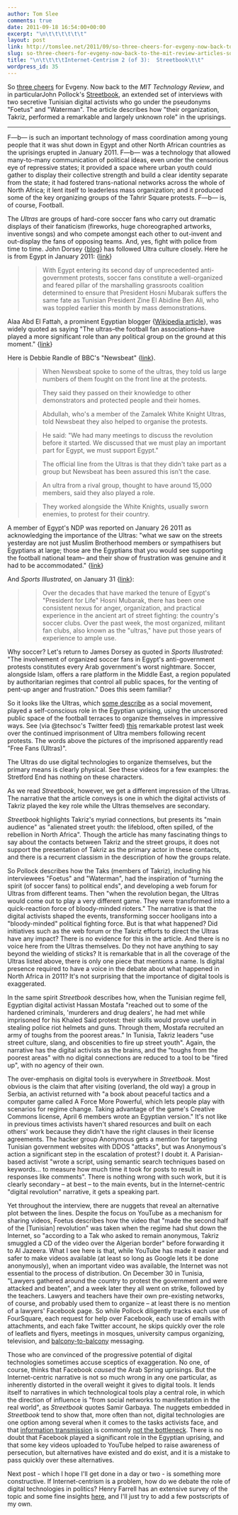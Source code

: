 ```yaml
---
author: Tom Slee
comments: true
date: 2011-09-18 16:54:00+00:00
excerpt: "\n\t\t\t\t\t\t"
layout: post
link: http://tomslee.net/2011/09/so-three-cheers-for-evgeny-now-back-to-the-mit-review-articles-some-of-which-display-the-very-internet-centrism-that-moroz.html
slug: so-three-cheers-for-evgeny-now-back-to-the-mit-review-articles-some-of-which-display-the-very-internet-centrism-that-moroz
title: "\n\t\t\t\tInternet-Centrism 2 (of 3):  Streetbook\t\t"
wordpress_id: 35
---
```



				

So [three cheers](http://whimsley.typepad.com/whimsley/2011/09/internet-centrism-1-of-3-evgeny-morozov-and-the-net-delusion-.html) for Evgeny. Now back to the _MIT Technology Review_, and in particularJohn Pollock's [Streetbook](http://www.technologyreview.com/web/38379/), an extended set of interviews with two  secretive Tunisian digital activists who go under the pseudonyms  "Foetus" and "Waterman". The article describes how "their organization, Takriz, performed a  remarkable and largely unknown role" in the uprisings.




* * *




F—b— is such an important technology of mass coordination among  young people that it was shut down in Egypt and other North African  countries as the uprisings erupted in January 2011. F—b— was a  technology that allowed many-to-many communication of political ideas,  even under the censorious eye of repressive states; it provided a  space where urban youth could gather to display their collective  strength and build a clear identity separate from the state; it had  fostered trans-national networks across the whole of North Africa;  it lent itself to leaderless mass organization; and it produced  some of the key organizing groups of the Tahrir Square  protests. F—b— is, of course, Football.




The _Ultras_ are groups of hard-core soccer fans who carry out dramatic  displays of their fanaticism (fireworks, huge choreographed artworks,  inventive songs) and who compete amongst each other to out-invent and  out-display the fans of opposing teams. And, yes, fight with police  from time to time.  John Dorsey {[blog](http://mideastsoccer.blogspot.com)} has followed Ultra culture  closely. Here he is from Egypt in January 2011: {[link](http://bleacherreport.com/articles/585682-soccer-fans-play-key-role-in-egyptian-protests)}




<blockquote>

> 
> With Egypt entering its second day of unprecedented anti-government  protests, soccer fans constitute a well-organized and feared pillar of  the marshalling grassroots coalition determined to ensure that  President Hosni Mubarak suffers the same fate as Tunisian President  Zine El Abidine Ben Ali, who was toppled earlier this month by mass  demonstrations.
> 
> 
</blockquote>




Alaa Abd El Fattah, a prominent Egyptian blogger {[Wikipedia article](http://en.wikipedia.org/wiki/Alaa_Abd_El-Fatah)},  was widely quoted as saying "The ultras–the football fan  associations–have played a more significant role than any political  group on the ground at this moment." {[link](http://warincontext.org/2011/01/29/inside-the-egyptian-revolution/)}




Here is Debbie Randle of BBC's "Newsbeat" {[link](http://www.bbc.co.uk/newsbeat/12914113)}.




<blockquote>

> 
> When Newsbeat spoke to some of the ultras, they told us large numbers  of them fought on the front line at the protests.
> 
> 

> 
> They said they passed on their knowledge to other demonstrators and  protected people and their homes.
> 
> 

> 
> Abdullah, who's a member of the Zamalek White Knight Ultras, told  Newsbeat they also helped to organise the protests.
> 
> 

> 
> He said: "We had many meetings to discuss the revolution before it  started. We discussed that we must play an important part for Egypt,  we must support Egypt."
> 
> 

> 
> The official line from the Ultras is that they didn't take part as a  group but Newsbeat has been assured this isn't the case.
> 
> 

> 
> An ultra from a rival group, thought to have around 15,000 members,  said they also played a role.
> 
> 

> 
> They worked alongside the White Knights, usually sworn enemies, to  protest for their country.
> 
> 
</blockquote>




A member of Egypt's NDP was reported on January 26 2011 as  acknowledging the importance of the Ultras: "what we saw on the  streets yesterday are not just Muslim Brotherhood members or  sympathisers but Egyptians at large; those are the Egyptians that you  would see supporting the football national team– and their show of  frustration was genuine and it had to be accommodated." {[link](http://english.ahram.org.eg/~/NewsContent/1/64/4862/Egypt/Politics-/NDP-member-Antiparty-protests-strengthens-reform-c.aspx)}




And _Sports Illustrated_, on January 31 {[link](http://sportsillustrated.cnn.com/2011/writers/dave_zirin/01/31/egypt.soccer/index.html)}:




<blockquote>

> 
> Over the decades that have marked the tenure of Egypt's "President for  Life" Hosni Mubarak, there has been one consistent nexus for anger,  organization, and practical experience in the ancient art of street  fighting: the country's soccer clubs. Over the past week, the most  organized, militant fan clubs, also known as the "ultras," have put  those years of experience to ample use.
> 
> 
</blockquote>




Why soccer? Let's return to James Dorsey as quoted in _Sports Illustrated_: "The involvement of organized soccer fans in Egypt's  anti-government protests constitutes every Arab government's worst  nightmare. Soccer, alongside Islam, offers a rare platform in the  Middle East, a region populated by authoritarian regimes that control  all public spaces, for the venting of pent-up anger and frustration."  Does this seem familiar?




So it looks like the Ultras, which [some describe](http://www.thedailynewsegypt.com/football/the-ultras-white-knights-football-hooliganism-or-social-movement.html) as a social movement,  played a self-conscious role in the Egyptian uprising, using the  uncensored public space of the football terraces to organize  themselves in impressive ways. See (via @techsoc's Twitter feed) [this](http://twitpic.com/6m75j6) remarkable protest last week over the continued imprisonment of Ultra  members following recent protests. The words above the pictures of the  imprisoned apparently read "Free Fans (Ultras)".




The Ultras do use digital technologies to organize themselves, but the  primary means is clearly physical. See these videos for a few  examples: the Stretford End has nothing on these characters.













As we read _Streetbook_, however, we get a different impression of the  Ultras.  The narrative that the article conveys is one in which the  digital activists of Takriz played the key role while the Ultras  themselves are secondary.




_Streetbook_ highlights Takriz's myriad connections, but presents its  "main audience" as "alienated street youth: the lifeblood, often  spilled, of the rebellion in North Africa". Though the article has  many fascinating things to say about the contacts between Takriz and the  street groups, it does not support the presentation of Takriz as the  primary actor in these contacts, and there is a recurrent classism in  the description of how the groups relate.




So Pollock describes how the Taks (members of Takriz), including his  interviewees "Foetus" and "Waterman", had the inspiration of "turning  the spirit (of soccer fans) to political ends", and developing a web  forum for Ultras from different teams. Then "when the revolution  began, the Ultras would come out to play a very different game. They  were transformed into a quick-reaction force of bloody-minded  rioters." The narrative is that the digital activists shaped the  events, transforming soccer hooligans into a "bloody-minded" political  fighting force. But is that what happened? Did initiatives such as the  web forum or the Takriz efforts to direct the Ultras have any impact?  There is no evidence for this in the article. And there is no voice  here from the Ultras themselves. Do they not have anything to say  beyond the wielding of sticks? It is remarkable that in all the  coverage of the Ultras listed above, there is only one piece that mentions a name. Is digital presence required to have a voice in the debate  about what happened in North Africa in 2011? It's not surprising that  the importance of digital tools is exaggerated.




In the same spirit _Streetbook_ describes how, when the Tunisian regime  fell, Egyptian digital activist Hassan Mostafa "reached out to some of  the hardened criminals, 'murderers and drug dealers', he had met while  imprisoned for his Khaled Said protest: their skills would prove  useful in stealing police riot helmets and guns. Through them, Mostafa  recruited an army of toughs from the poorest areas." In Tunisia,  Takriz leaders "use street culture, slang, and obscenities to fire up  street youth". Again, the narrative has the digital activists as the  brains, and the "toughs from the poorest areas" with no digital  connections are reduced to a tool to be "fired up", with no agency of  their own.




The over-emphasis on digital tools is everywhere in _Streetbook_. Most  obvious is the claim that after visiting (overland, the old way) a  group in Serbia, an activist returned with "a book about peaceful  tactics and a computer game called A Force More Powerful, which lets  people play with scenarios for regime change. Taking advantage of the  game's Creative Commons license, April 6 members wrote an Egyptian  version."  It's not like in previous times activists haven't shared  resources and built on each others' work because they didn't have the  right clauses in their license agreements. The hacker group Anonymous  gets a mention for targeting Tunisian government websites with DDOS  "attacks", but was Anonymous's action a significant step in the  escalation of protest?  I doubt it. A Parisian-based activist "wrote a  script, using semantic search techniques based on keywords… to  measure how much time it took for posts to result in responses like  comments". There is nothing wrong with such work, but it is clearly  secondary – at best – to the main events, but in the  Internet-centric "digital revolution" narrative, it gets a speaking  part.




Yet throughout the interview, there are nuggets that reveal an  alternative plot between the lines. Despite the focus on YouTube as a  mechanism for sharing videos, Foetus describes how the video that  "made the second half of the [Tunisian] revolution" was taken when the  regime had shut down the Internet, so "according to a Tak who asked to  remain anonymous, Takriz smuggled a CD of the video over the Algerian  border" before forwarding it to Al Jazeera. What I see here is that,  while YouTube has made it easier and safer to make videos available  (at least so long as Google lets it be done anonymously), when an  important video was available, the Internet was not essential to the  process of distribution. On December 30 in Tunisia, "Lawyers gathered  around the country to protest the government and were attacked and  beaten", and a week later they all went on strike, followed by the  teachers. Lawyers and teachers have their own pre-existing networks,  of course, and probably used them to organize – at least there is no  mention of a lawyers' Facebook page. So while Pollock diligently  tracks each use of FourSquare, each request for help over Facebook,  each use of emails with attachments, and each fake Twitter account, he  skips quickly over the role of leaflets and flyers, meetings in  mosques, university campus organizing, television, and  [balcony-to-balcony](http://www.juancole.com/2011/08/tv-twitter-facebook-and-the-libyan-revolution.html) messaging.




Those who are convinced of the progressive potential of digital  technologies sometimes accuse sceptics of exaggeration. No one, of  course, thinks that Facebook _caused_ the Arab Spring uprisings. But the  Internet-centric narrative is not so much wrong in any one particular,  as inherently distorted in the overall weight it gives to digital  tools. It lends itself to narratives in which technological tools play  a central role, in which the direction of influence is "from social  networks to manifestation in the real world", as _Streetbook_ quotes  Samir Garbaya. The nuggets embedded in _Streetbook_ tend to show that,  more often than not, digital technologies are one option among several  when it comes to the tasks activists face, and that [information transmission](http://www.youtube.com/watch?v=E_mTwm5m8DM) is commonly [not the bottleneck](http://whimsley.typepad.com/whimsley/2010/01/digital-activism-if-information-is-not-the-problem-information-is-not-the-solution.html). There is no doubt that  Facebook played a significant role in the Egyptian uprising, and that  some key videos uploaded to YouTube helped to raise awareness of  persecution, but alternatives have existed and do exist, and it is a  mistake to pass quickly over these alternatives.




Next post - which I hope I'll get done in a day or two - is something  more constructive. If Internet-centrism is a problem, how do we debate  the role of digital technologies in politics? Henry Farrell has an  extensive survey of the topic and some fine insights [here](http://crookedtimber.org/2011/09/14/the-effects-of-the-internet-on-politics/), and I'll  just try to add a few postscripts of my own.


		
